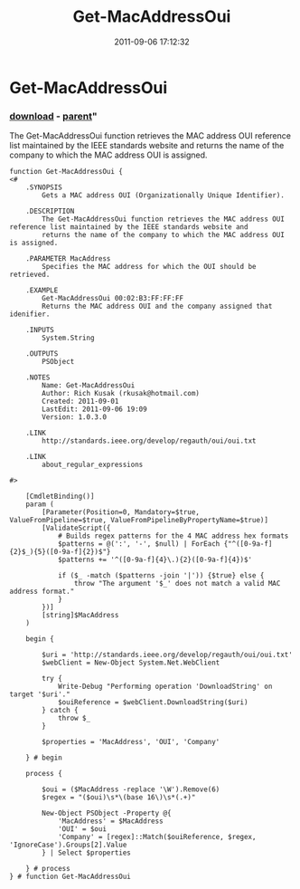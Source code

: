﻿---
pid:            2946
parent:         2944
children:       
poster:         Rich Kusak
title:          Get-MacAddressOui
date:           2011-09-06 17:12:32
format:         posh
---

# Get-MacAddressOui

### [download](2946.ps1) - [parent](2944.md)"

The Get-MacAddressOui function retrieves the MAC address OUI reference list maintained by the IEEE standards website and
returns the name of the company to which the MAC address OUI is assigned.

```posh
function Get-MacAddressOui {
<#
	.SYNOPSIS
		Gets a MAC address OUI (Organizationally Unique Identifier).

	.DESCRIPTION
		The Get-MacAddressOui function retrieves the MAC address OUI reference list maintained by the IEEE standards website and
		returns the name of the company to which the MAC address OUI is assigned.

	.PARAMETER MacAddress
		Specifies the MAC address for which the OUI should be retrieved.

	.EXAMPLE
		Get-MacAddressOui 00:02:B3:FF:FF:FF
		Returns the MAC address OUI and the company assigned that idenifier.

	.INPUTS
		System.String

	.OUTPUTS
		PSObject

	.NOTES
		Name: Get-MacAddressOui
		Author: Rich Kusak (rkusak@hotmail.com)
		Created: 2011-09-01
		LastEdit: 2011-09-06 19:09
		Version: 1.0.3.0

	.LINK
		http://standards.ieee.org/develop/regauth/oui/oui.txt

	.LINK
		about_regular_expressions

#>

	[CmdletBinding()]
	param (
		[Parameter(Position=0, Mandatory=$true, ValueFromPipeline=$true, ValueFromPipelineByPropertyName=$true)]
		[ValidateScript({
			# Builds regex patterns for the 4 MAC address hex formats
			$patterns = @(':', '-', $null) | ForEach {"^([0-9a-f]{2}$_){5}([0-9a-f]{2})$"}
			$patterns += '^([0-9a-f]{4}\.){2}([0-9a-f]{4})$'

			if ($_ -match ($patterns -join '|')) {$true} else {
				throw "The argument '$_' does not match a valid MAC address format."
			}
		})]
		[string]$MacAddress
	)
	
	begin {
	
		$uri = 'http://standards.ieee.org/develop/regauth/oui/oui.txt'
		$webClient = New-Object System.Net.WebClient
		
		try {
			Write-Debug "Performing operation 'DownloadString' on target '$uri'."
			$ouiReference = $webClient.DownloadString($uri)
		} catch {
			throw $_
		}
		
		$properties = 'MacAddress', 'OUI', 'Company'

	} # begin
	
	process {
	
		$oui = ($MacAddress -replace '\W').Remove(6)
		$regex = "($oui)\s*\(base 16\)\s*(.+)"
		
		New-Object PSObject -Property @{
			'MacAddress' = $MacAddress
			'OUI' = $oui
			'Company' = [regex]::Match($ouiReference, $regex, 'IgnoreCase').Groups[2].Value
		} | Select $properties
	
	} # process
} # function Get-MacAddressOui

```

